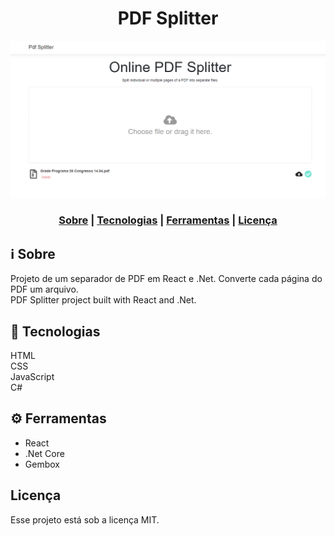 <h1 align="center">
   <span>PDF Splitter</span>
</h1>
 <p align="center"> 
    <img src="screen_pdf.png" alt="screen">
 </p>

<h3 align="center">  
  <a href="#information_source-sobre">Sobre</a> |
  <a href="#rocket-tecnologias">Tecnologias</a> |  
  <a href="#gear-ferramentas">Ferramentas</a> |
  <a href="#licença">Licença</a> 
</h3>

## :information_source: Sobre

Projeto de um separador de PDF em React e .Net. Converte cada página do PDF um arquivo. <br>
PDF Splitter project built with React and .Net. 

## :rocket: Tecnologias

HTML<br>
CSS<br>
JavaScript<br>
C#

## :gear: Ferramentas

- React 
- .Net Core
- Gembox

## Licença
Esse projeto está sob a licença MIT.
